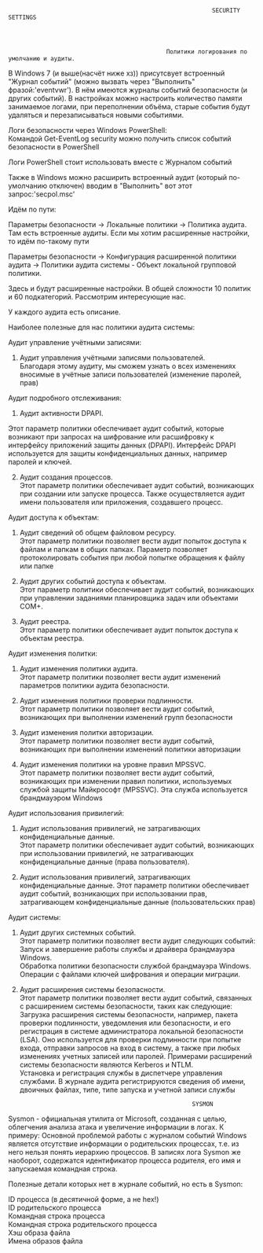                                                               SECURITY SETTINGS
 
 
 
  
                                                 Политики логирования по умолчанию и аудиты.
                                                     
В Windows 7 (и выше(насчёт ниже хз)) присутсвует встроенный "Журнал событий" (можно вызвать через "Выполнить" фразой:'eventvwr'). В нём имеются журналы событий безопасности 
(и других событий). В настройках можно настроить количество памяти занимаемое логами, при переполнении объёма, старые события будут удаляться и 
перезаписываться новыми событиями. 

Логи безопасности через Windows PowerShell:    
Командой Get-EventLog security можно получить список событий безопасности в PowerShell

Логи PowerShell стоит использовать вместе с Журналом событий




Также в Windows можно расширить встроенный аудит (который по-умолчанию отключен) вводим в "Выполнить"
вот этот запрос:'secpol.msc' 

Идём по пути:

Параметры безопасности -> Локальные политики -> Политика аудита. Там есть встроенные аудиты. Если мы хотим расширенные настройки,
то идём по-такому пути

Параметры безопасности -> Конфигурация расширенной политики аудита -> Политики аудита системы - Объект локальной групповой политики.

Здесь и будут расширенные настройки. В общей сложности 10 политик и 60 подкатегорий. Рассмотрим интересующие нас.

У каждого аудита есть описание.

Наиболее полезные для нас политики аудита системы:

Аудит управление учётными записями:

1. Аудит управления учётными записями пользователей.    
Благодаря этому аудиту, мы сможем узнать о всех изменениях вносимые в учётные записи пользователей (изменение паролей, прав)

Аудит подробного отслеживания:

1. Аудит активности DPAPI.  

Этот параметр политики обеспечивает аудит событий, которые возникают при запросах на шифрование или расшифровку к интерфейсу приложений защиты данных (DPAPI).
Интерфейс DPAPI используется для защиты конфиденциальных данных, например паролей и ключей.

2. Аудит создания процессов.  
Этот параметр политики обеспечивает аудит событий, возникающих при создании или запуске процесса. 
Также осуществляется аудит имени пользователя или приложения, создавшего процесс.

Аудит доступа к объектам:

1. Аудит сведений об общем файловом ресурсу.   
Этот параметр политики позволяет вести аудит попыток доступа к файлам и папкам в общих папках. 
Параметр позволяет протоколировать события при любой попытке обращения к файлу или папке

2. Аудит других событий доступа к объектам.     
Этот параметр политики обеспечивает аудит событий, возникающих при управлении заданиями планировщика задач или объектами COM+.

3. Аудит реестра.   
Этот параметр политики обеспечивает аудит попыток доступа к объектам реестра.

Аудит изменения политки:

1. Аудит изменения политики аудита.    
Этот параметр политики позволяет вести аудит изменений параметров политики аудита безопасности.

2. Аудит изменения политики проверки подлинности.     
Этот параметр политики позволяет вести аудит событий, возникающих при выполнении изменений групп безопасности

3. Аудит изменения политки авторизации.    
Этот параметр политики позволяет вести аудит событий, возникающих при выполнении изменений политики авторизации

4. Аудит изменения политики на уровне правил MPSSVC.    
Этот параметр политики позволяет вести аудит событий, возникающих при изменении правил политики, используемых службой защиты Майкрософт (MPSSVC). 
Эта служба используется брандмауэром Windows

Аудит использования привилегий:

1. Аудит использования привилегий, не затрагивающих конфиденциальные данные.    
Этот параметр политики обеспечивает аудит событий, возникающих при использовании привилегий, не затрагивающих конфиденциальные данные (права пользователя).

2. Аудит использования привилегий, затрагивающих конфиденциальные данные. 
Этот параметр политики обеспечивает аудит событий, возникающих при использовании прав, затрагивающем конфиденциальные данные (пользовательских прав)

Аудит системы:

1. Аудит других системных событий.    
Этот параметр политики позволяет вести аудит следующих событий:    
	Запуск и завершение работы службы и драйвера брандмауэра Windows.     
	Обработка политики безопасности службой брандмауэра Windows.    
	Операции с файлами ключей шифрования и операции миграции.       
  
2. Аудит расширения системы безопасности.    
Этот параметр политики позволяет вести аудит событий, связанных с расширением системы безопасности, таких как следующие:   
	Загрузка расширения системы безопасности, например, пакета проверки подлинности, уведомления или безопасности, и его регистрация в системе администратора локальной безопасности (LSA). 
  Оно используется для проверки подлинности при попытке входа, отправки запросов на вход в систему, а также при любых изменениях учетных записей или паролей. 
  Примерами расширений системы безопасности являются Kerberos и NTLM.     
	Установка и регистрация службы в диспетчере управления службами. В журнале аудита регистрируются сведения об имени, двоичных файлах, типе, типе запуска и учетной записи службы



                                                        SYSMON
                                                        
Sysmon - официальная утилита от Microsoft, созданная с целью, облегчения анализа атака и увеличение информации в логах. К примеру: 
Основной проблемой работы с журналом событий Windows является отсутствие информации о родительских процессах, т.е. из него нельзя понять иерархию процессов.
В записях лога Sysmon же наоборот, содержатся идентификатор процесса родителя, его имя и запускаемая командная строка.

  Полезные детали которых нет в журнале событий, но есть в Sysmon:

ID процесса (в десятичной форме, а не hex!)                
ID родительского процесса                        
Командная строка процесса     
Командная строка родительского процесса          
Хэш образа файла         
Имена образов файла       














                                                    
 
